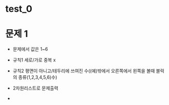 # test_0

# 문제 1 

* 문제에서 값은 1~6

* 규칙1 세로/가로 중복 x

* 규칙2 평면이 아니고/테두리에 쓰여진 수((예)밖에서 오른쪽에서 왼쪽을 볼때 블럭의 종류(1,2,3,4,5,6)수)

* 2차원리스트로 문제출력

* 
